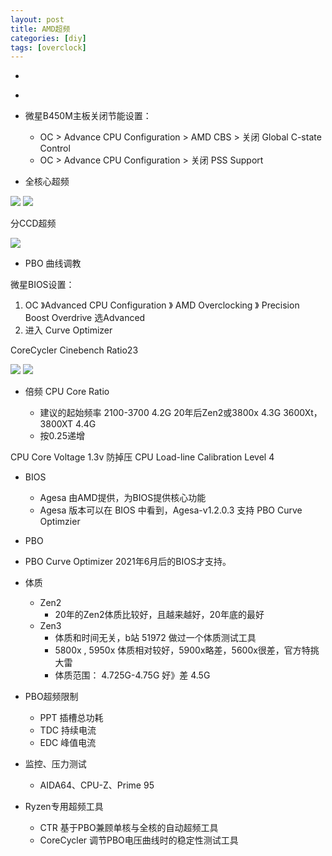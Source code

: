 ```yaml
---
layout: post
title: AMD超频
categories: [diy]
tags: [overclock]
---
```


* []()
* []()



* 微星B450M主板关闭节能设置：
  * OC \> Advance CPU Configuration \> AMD CBS \> 关闭 Global C-state Control
  * OC \> Advance CPU Configuration \> 关闭 PSS Support



* 全核心超频

![](全核心超频步骤.png)
![](全核心超频起始频率.png)

分CCD超频

![](Zen2-Zen3-CCD-CCX数目表.png)


* PBO 曲线调教

微星BIOS设置：
1. OC 》Advanced CPU Configuration 》 AMD Overclocking 》 Precision Boost Overdrive 选Advanced
1. 进入 Curve Optimizer

CoreCycler
Cinebench Ratio23

![](PBO曲线调节的BIOS通用操作01.png)
![](PBO曲线调节的BIOS通用操作02.png)



* 倍频 CPU Core Ratio

  * 建议的起始频率
    2100-3700 4.2G
    20年后Zen2或3800x  4.3G
    3600Xt，3800XT  4.4G
  * 按0.25递增

CPU Core Voltage 1.3v
防掉压 CPU Load-line Calibration  Level 4

* BIOS
  * Agesa 由AMD提供，为BIOS提供核心功能
  * Agesa 版本可以在 BIOS 中看到，Agesa-v1.2.0.3 支持 PBO Curve Optimzier
* PBO

* PBO Curve Optimizer
  2021年6月后的BIOS才支持。

* 体质
  * Zen2
    * 20年的Zen2体质比较好，且越来越好，20年底的最好
  * Zen3
    * 体质和时间无关，b站 51972 做过一个体质测试工具
    * 5800x , 5950x 体质相对较好，5900x略差，5600x很差，官方特挑大雷
    * 体质范围： 4.725G-4.75G 好》差 4.5G


* PBO超频限制
  * PPT 插槽总功耗
  * TDC 持续电流
  * EDC 峰值电流

* 监控、压力测试
  * AIDA64、CPU-Z、Prime 95
* Ryzen专用超频工具
  * CTR  基于PBO兼顾单核与全核的自动超频工具
  * CoreCycler  调节PBO电压曲线时的稳定性测试工具



